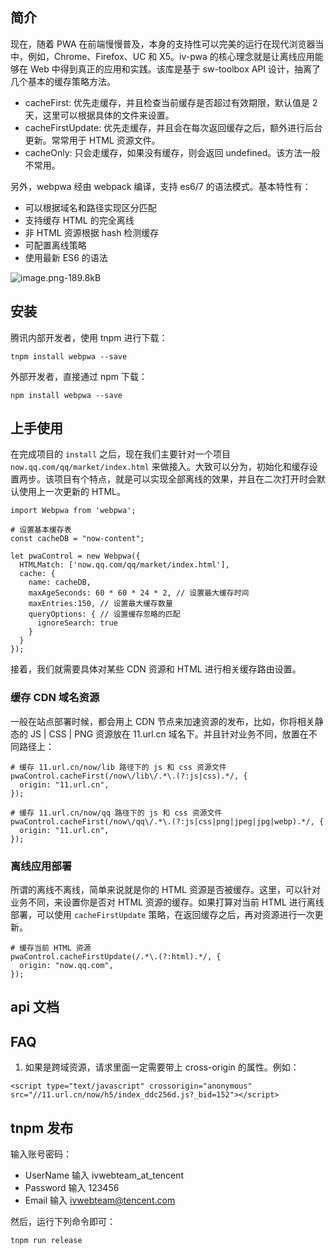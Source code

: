 ## 简介

现在，随着 PWA 在前端慢慢普及，本身的支持性可以完美的运行在现代浏览器当中，例如，Chrome、Firefox、UC 和 X5。iv-pwa 的核心理念就是让离线应用能够在 Web 中得到真正的应用和实践。该库是基于 sw-toolbox API 设计，抽离了几个基本的缓存策略方法。


 - cacheFirst: 优先走缓存，并且检查当前缓存是否超过有效期限，默认值是 2 天，这里可以根据具体的文件来设置。
 - cacheFirstUpdate: 优先走缓存，并且会在每次返回缓存之后，额外进行后台更新。常常用于 HTML 资源文件。
 - cacheOnly: 只会走缓存，如果没有缓存，则会返回 undefined。该方法一般不常用。


另外，webpwa 经由 webpack 编译，支持 es6/7 的语法模式。基本特性有：

 - 可以根据域名和路径实现区分匹配
 - 支持缓存 HTML 的完全离线
 - 非 HTML 资源根据 hash 检测缓存
 - 可配置离线策略
 - 使用最新 ES6 的语法

![image.png-189.8kB](http://static.zybuluo.com/jimmythr/d14ax7dpgltf027ps37bw9l6/image.png)


## 安装

腾讯内部开发者，使用 tnpm 进行下载：

```
tnpm install webpwa --save
```

外部开发者，直接通过 npm 下载：

```
npm install webpwa --save
```

## 上手使用

在完成项目的 `install` 之后，现在我们主要针对一个项目 `now.qq.com/qq/market/index.html` 来做接入。大致可以分为，初始化和缓存设置两步。该项目有个特点，就是可以实现全部离线的效果，并且在二次打开时会默认使用上一次更新的 HTML。

```
import Webpwa from 'webpwa';

# 设置基本缓存表
const cacheDB = "now-content";

let pwaControl = new Webpwa({
  HTMLMatch: ['now.qq.com/qq/market/index.html'],
  cache: {
    name: cacheDB,
    maxAgeSeconds: 60 * 60 * 24 * 2, // 设置最大缓存时间
    maxEntries:150, // 设置最大缓存数量
    queryOptions: { // 设置缓存忽略的匹配
      ignoreSearch: true
    }
  }
});
```

接着，我们就需要具体对某些 CDN 资源和 HTML 进行相关缓存路由设置。

### 缓存 CDN 域名资源

一般在站点部署时候，都会用上 CDN 节点来加速资源的发布，比如，你将相关静态的 JS | CSS | PNG 资源放在 11.url.cn 域名下。并且针对业务不同，放置在不同路径上：

```
# 缓存 11.url.cn/now/lib 路径下的 js 和 css 资源文件
pwaControl.cacheFirst(/now\/lib\/.*\.(?:js|css).*/, {
  origin: "11.url.cn",
});

# 缓存 11.url.cn/now/qq 路径下的 js 和 css 资源文件
pwaControl.cacheFirst(/now\/qq\/.*\.(?:js|css|png|jpeg|jpg|webp).*/, {
  origin: "11.url.cn",
});
```

### 离线应用部署

所谓的离线不离线，简单来说就是你的 HTML 资源是否被缓存。这里，可以针对业务不同，来设置你是否对 HTML 资源的缓存。如果打算对当前 HTML 进行离线部署，可以使用 `cacheFirstUpdate` 策略，在返回缓存之后，再对资源进行一次更新。

```
# 缓存当前 HTML 资源
pwaControl.cacheFirstUpdate(/.*\.(?:html).*/, {
  origin: "now.qq.com",
});
```

## api 文档





## FAQ

1. 如果是跨域资源，请求里面一定需要带上 cross-origin 的属性。例如：

```
<script type="text/javascript" crossorigin="anonymous" src="//11.url.cn/now/h5/index_ddc256d.js?_bid=152"></script>
```


## tnpm 发布

输入账号密码：

 - UserName 输入 ivwebteam_at_tencent
 - Password 输入 123456
 - Email 输入 ivwebteam@tencent.com

然后，运行下列命令即可：

```
tnpm run release
```

